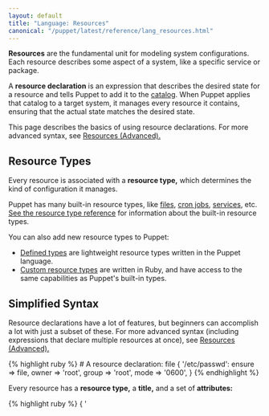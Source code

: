 ```yaml
---
layout: default
title: "Language: Resources"
canonical: "/puppet/latest/reference/lang_resources.html"
---
```


[realize]: ./lang_virtual.html#syntax
[virtual]: ./lang_virtual.html
[containment]: ./lang_containment.html
[scope]: ./lang_scope.html
[report]: /guides/reporting.html
[types]: /references/3.8.latest/type.html
[string]: ./lang_data_string.html
[array]: ./lang_data_array.html
[datatype]: ./lang_data.html
[relationships]: ./lang_relationships.html
[reference]: ./lang_data_resource_reference.html
[class]: ./lang_classes.html
[defined_type]: ./lang_defined_types.html
[catalog]: ./lang_summary.html#compilation-and-catalogs
[files]: /references/3.7.latest/type.html#file
[cron jobs]: /references/3.7.latest/type.html#cron
[services]: /references/3.7.latest/type.html#service
[custom_types]: /guides/custom_types.html
[resource_advanced]: ./lang_resources_advanced.html
[expressions]: ./lang_expressions.html


**Resources** are the fundamental unit for modeling system configurations. Each resource describes some aspect of a system, like a specific service or package.

A **resource declaration** is an expression that describes the desired state for a resource and tells Puppet to add it to the [catalog][]. When Puppet applies that catalog to a target system, it manages every resource it contains, ensuring that the actual state matches the desired state.

This page describes the basics of using resource declarations. For more advanced syntax, see [Resources (Advanced).][resource_advanced]


Resource Types
-----

Every resource is associated with a **resource type,** which determines the kind of configuration it manages.

Puppet has many built-in resource types, like [files][], [cron jobs][], [services][], etc. [See the resource type reference][types] for information about the built-in resource types.

You can also add new resource types to Puppet:

* [Defined types][defined_type] are lightweight resource types written in the Puppet language.
* [Custom resource types][custom_types] are written in Ruby, and have access to the same capabilities as Puppet's built-in types.

Simplified Syntax
-----

[inpage_simplified]: #simplified-syntax

Resource declarations have a lot of features, but beginners can accomplish a lot with just a subset of these. For more advanced syntax (including expressions that declare multiple resources at once), see [Resources (Advanced).][resource_advanced]

{% highlight ruby %}
    # A resource declaration:
    file { '/etc/passwd':
      ensure => file,
      owner  => 'root',
      group  => 'root',
      mode   => '0600',
    }
{% endhighlight %}

Every resource has a **resource type,** a **title,** and a set of **attributes:**

{% highlight ruby %}
    <TYPE> { '<TITLE>':
      <ATTRIBUTE> => <VALUE>,
    }
{% endhighlight %}

The form of a resource declaration is:

* The **resource type,** which is a word with no quotes.
* An opening curly brace (`{`).
* The **title,** which is a [string][].
* A colon (`:`).
* Optionally, any number of **attribute and value pairs,** each of which consists of:
    * An attribute name, which is a lowercase word with no quotes.
    * A `=>` (called an arrow, "fat comma," or "hash rocket").
    * A value, which can have any [data type][datatype].
    * A trailing comma.
* A closing curly brace (`}`).

Note that you can use any amount of whitespace in the Puppet language.

### Title

The title is a string that identifies a resource to Puppet's compiler.

A title doesn't have to match the name of what you're managing on the target system, but you'll often want it to: the value of the ["namevar" attribute][inpage_namevar] defaults to the title, so using the name in the title can save you some typing.

Titles **must be unique per resource type.** You can have a package and a service both titled "ntp," but you can only have one service titled "ntp." Duplicate titles will cause a compilation failure.

**Note:** If a resource type has multiple namevars, the type gets to specify how (and if) the title will map to those namevars. For example, the `package` type uses the `provider` attribute to help determine uniqueness, but that attribute has no special relationship with the title. See a type's documentation for details about how it maps title to namevars.

### Attributes

Attributes describe the desired state of the resource; each attribute handles some aspect of the resource.

Each resource type has its own set of available attributes; see [the resource type reference][types] for a complete list. Most resource types have a handful of crucial attributes and a larger number of optional ones.

Every attribute you declare must have a value; the [data type][datatype] of the value depends on what the attribute accepts.

> #### Synonym Note: Parameters and Properties
>
> When discussing resources and types, **parameter** is a synonym for attribute. You might also hear **property,** which has a slightly different meaning when discussing the Ruby implementation of a resource type or provider. (Properties always represent concrete state on the target system. A provider can check the current state of a property, and switch it to new states.)
>
> When talking about resource declarations in the Puppet language, you should use either "attribute" or "parameter." We suggest "attribute."

Behavior
-----

A resource declaration adds a resource to the catalog, and tells Puppet to manage that resource's state. When Puppet applies the compiled catalog, it will:

* Read the actual state of the resource on the target system
* Compare the actual state to the desired state
* If necessary, change the system to enforce the desired state


### Uniqueness

Puppet does not allow you to declare the same resource twice. This is to prevent multiple conflicting values from being declared for the same attribute.

Puppet uses the [title](#title) and [name/namevar](#namenamevar) to identify duplicate resources --- if either of these is duplicated within a given resource type, the compilation will fail.

If multiple classes require the same resource, you can use a [class][] or a [virtual resource][virtual] to add it to the catalog in multiple places without duplicating it.

### Relationships and Ordering

[ordering]: /references/3.8.latest/configuration.html#ordering

By default, the order of resources in a manifest doesn't affect the order in which those resources will be applied. Puppet will apply _unrelated_ resources in a mostly random (but consistent between runs) order.

If a resource must be applied before or after some other resource, you should declare a relationship between them, to make sure Puppet applies them in the right order. You can also make changes in one resource cause a refresh of some other resource. See [the Relationships and Ordering page][relationships] for more information.

You can also change [the `ordering` setting][ordering] to make Puppet apply unrelated resources in manifest order. This will be the new default behavior in Puppet 4.

### Changes, Events, and Reporting

If Puppet makes any changes to a resource, it will log those changes as events. These events will appear in Puppet agent's log and in the run [report][], which is sent to the Puppet master and forwarded to any number of report processors.

### Scope Independence

Resources are not subject to [scope][] --- a resource in any scope can be [referenced][reference] from any other scope, and local scopes do not introduce local namespaces for resource titles.

### Containment

Resources can be contained by [classes][class] and [defined types][defined_type] --- when something forms a [relationship][relationships] with the container, the contained resources are also affected. See [Containment][] for more details.

### Delaying Resource Evaluation

The Puppet language includes some constructs that let you describe a resource but delay adding it to the catalog. For example:

* [Classes][class] and [defined types][defined_type] can contain groups of resources. These resources will only be managed if you add that class (or defined resource) to the catalog.
* [Virtual resources][virtual] are only added to the catalog once they are [realized][realize].


Special Resource Attributes
-----

### Name/Namevar

[inpage_namevar]: #namenamevar

Most resource types have an attribute which identifies a resource _on the target system._ This special attribute is called the "namevar," and the attribute itself is often (but not always) just `name`. For example, the `name` of a service or package is the name by which the system's service or package tools will recognize it. On the other hand, the `file` type's namevar is `path`, the file's location on disk.

This is different from the **title**, which identifies a resource _to Puppet's compiler._ However, they often have the same value, since the namevar's value will usually default to the title if it isn't specified. Thus, the `path` of the file example [above][inpage_simplified] is `/etc/passwd`, even though we didn't include the `path` attribute in the resource declaration.

The separation between title and namevar lets you use a consistently-titled resource to manage something whose name differs by platform. For example, the NTP service might be `ntpd` on Red Hat-derived systems, but `ntp` on Debian and Ubuntu; to accommodate that, you could title the service "ntp," but set its name according to the OS. Other resources could then form relationships to it without worrying that its title will change.

The [resource type reference][types] lists the namevars for all of the core resource types. For custom resource types, check the documentation for the module that provides that resource type.

#### Simple Namevars

Most resource types only have one namevar.

With a single namevar, the value **must be unique per resource type,** with only rare exceptions (such as `exec`).

If a value for the namevar isn't specified, it will default to the resource's title.

#### Multiple Namevars

Sometimes, a single value isn't sufficient to identify a resource on the target system. For example, consider a system that has multiple package providers available: the `yum` provider has a package called `mysql`, and the `gem` provider _also_ has a package called `mysql` that installs completely different (and non-conflicting) software. In this case, the `name` of both packages would be `mysql`.

Thus, some resource types have more than one namevar, and Puppet combines their values to determine whether a resource is uniquely identified. If two resources have the same values for _all_ of their namevars, Puppet will raise an error.

A resource type can define its own behavior for how to map a title to its namevars, if one or more of them is unspecified. For example, the `package` type has two namevars (`name` and `provider`), but only `name` will default to the title. For info about other resource types, see that type's documentation.

### Ensure

Many resource types have an `ensure` attribute. This generally manages the most important aspect of the resource on the target system --- does the file exist, is the service running or stopped, is the package installed or uninstalled, etc.

Allowed values for `ensure` vary by resource type. Most accept `present` and `absent`, but there might be additional variations. Be sure to check the reference for each resource type you are working with.

### Metaparameters

Some attributes in Puppet can be used with every resource type. These are called **metaparameters.** They don't map directly to system state; instead, they specify how Puppet should act toward the resource.

The most commonly used metaparameters are for specifying [order relationships][relationships] between resources.

You can see the full list of all metaparameters in the [Metaparameter Reference](/references/3.7.latest/metaparameter.html).


